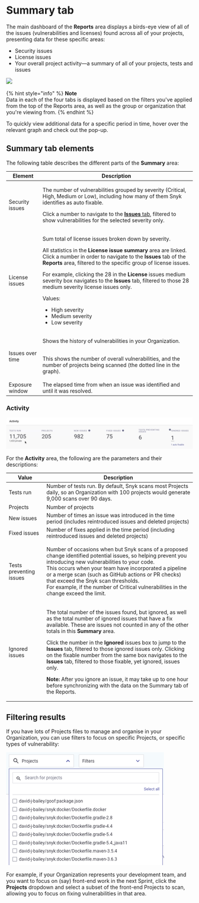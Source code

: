 # Summary tab

The main dashboard of the **Reports** area displays a birds-eye view of all of the issues (vulnerabilities and licenses) found across all of your projects, presenting data for these specific areas:

* Security issues
* License issues
* Your overall project activity—a summary of all of your projects, tests and issues

![](<../../.gitbook/assets/Screenshot 2022-08-11 at 09.42.46.png>)

{% hint style="info" %}
**Note**\
Data in each of the four tabs is displayed based on the filters you've applied from the top of the Reports area, as well as the group or organization that you're viewing from.
{% endhint %}

To quickly view additional data for a specific period in time, hover over the relevant graph and check out the pop-up.

## **Summary tab elements**

The following table describes the different parts of the **Summary** area:

| **Element**      | **Description**                                                                                                                                                                                                                                                                                                                                                                                                                                                                                                                                                                                                |
| ---------------- | -------------------------------------------------------------------------------------------------------------------------------------------------------------------------------------------------------------------------------------------------------------------------------------------------------------------------------------------------------------------------------------------------------------------------------------------------------------------------------------------------------------------------------------------------------------------------------------------------------------- |
| Security issues  | <p>The number of vulnerabilities grouped by severity (Critical, High, Medium or Low), including how many of them Snyk identifies as auto fixable.</p><p>Click a number to navigate to the <a href="issues-tab.md"><strong>Issues</strong> tab</a>, filtered to show vulnerabilities for the selected severity only.</p>                                                                                                                                                                                                                                                                                        |
| License issues   | <p>Sum total of license issues broken down by severity.</p><p>All statistics in the <strong>License issue summary</strong> area are linked. Click a number in order to navigate to the <strong>Issues</strong> tab of the <strong>Reports</strong> area, filtered to the specific group of license issues.</p><p>For example, clicking the 28 in the <strong>License</strong> issues medium severity box navigates to the <strong>Issues</strong> tab, filtered to those 28 medium severity license issues only.</p><p>Values:</p><ul><li>High severity</li><li>Medium severity</li><li>Low severity</li></ul> |
| Issues over time | <p>Shows the history of vulnerabilities in your Organization.</p><p><br>This shows the number of overall vulnerabilities, and the number of projects being scanned (the dotted line in the graph).</p>                                                                                                                                                                                                                                                                                                                                                                                                         |
| Exposure window  | The elapsed time from when an issue was identified and until it was resolved.                                                                                                                                                                                                                                                                                                                                                                                                                                                                                                                                  |

### Activity

![](<../../.gitbook/assets/image (173) (1) (1) (1) (1) (1) (1) (1) (1).png>)

For the **Activity** area, the following are the parameters and their descriptions:

| **Value**               | **Description**                                                                                                                                                                                                                                                                                                                                                                                                                                                                                                                                                                                                                                                                                         |
| ----------------------- | ------------------------------------------------------------------------------------------------------------------------------------------------------------------------------------------------------------------------------------------------------------------------------------------------------------------------------------------------------------------------------------------------------------------------------------------------------------------------------------------------------------------------------------------------------------------------------------------------------------------------------------------------------------------------------------------------------- |
| Tests run               | Number of tests run. By default, Snyk scans most Projects daily, so an Organization with 100 projects would generate 9,000 scans over 90 days.                                                                                                                                                                                                                                                                                                                                                                                                                                                                                                                                                          |
| Projects                | Number of projects                                                                                                                                                                                                                                                                                                                                                                                                                                                                                                                                                                                                                                                                                      |
| New issues              | Number of times an issue was introduced in the time period (includes reintroduced issues and deleted projects)                                                                                                                                                                                                                                                                                                                                                                                                                                                                                                                                                                                          |
| Fixed issues            | Number of fixes applied in the time period (including reintroduced issues and deleted projects)                                                                                                                                                                                                                                                                                                                                                                                                                                                                                                                                                                                                         |
| Tests preventing issues | <p>Number of occasions when but Snyk scans of a proposed change identified potential issues, so helping prevent you introducing new vulnerabilities to your code.<br>This occurs when your team have incorporated a pipeline or a merge scan (such as GitHub actions or PR checks) that exceed the Snyk scan thresholds.<br>For example, if the number of Critical vulnerabilities in the change exceed the limit.</p>                                                                                                                                                                                                                                                                                  |
| Ignored issues          | <p>The total number of the issues found, but ignored, as well as the total number of ignored issues that have a fix available. These are issues not counted in any of the other totals in this <strong>Summary</strong> area.</p><p>Click the number in the <strong>Ignored</strong> issues box to jump to the <strong>Issues</strong> tab, filtered to those ignored issues only. Clicking on the fixable number from the same box navigates to the <strong>Issues</strong> tab, filtered to those fixable, yet ignored, issues only.<br></p><p><strong>Note:</strong> After you ignore an issue, it may take up to one hour before synchronizing with the data on the Summary tab of the Reports.</p> |

## **Filtering results**

If you have lots of Projects files to manage and organise in your Organization, you can use filters to focus on specific Projects, or specific types of vulnerability:

![](<../../.gitbook/assets/image (223) (1).png>)

For example, if your Organization represents your development team, and you want to focus on (say) front-end work in the next Sprint, click the **Projects** dropdown and select a subset of the front-end Projects to scan, allowing you to focus on fixing vulnerabilities in that area.
